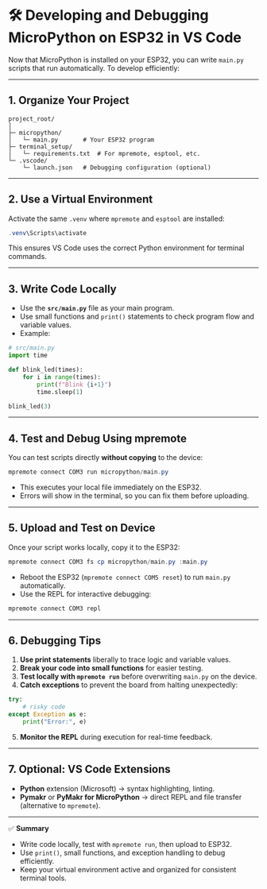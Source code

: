 # 🛠 Developing and Debugging MicroPython on ESP32 in VS Code

Now that MicroPython is installed on your ESP32, you can write `main.py` scripts that run automatically. To develop efficiently:

---

## 1. Organize Your Project
```
project_root/
│
├─ micropython/
│   └─ main.py       # Your ESP32 program
├─ terminal_setup/
│   └─ requirements.txt  # For mpremote, esptool, etc.
└─ .vscode/
    └─ launch.json   # Debugging configuration (optional)
```

---

## 2. Use a Virtual Environment
Activate the same `.venv` where `mpremote` and `esptool` are installed:
```powershell
.venv\Scripts\activate
```
This ensures VS Code uses the correct Python environment for terminal commands.

---

## 3. Write Code Locally
- Use the **`src/main.py`** file as your main program.
- Use small functions and `print()` statements to check program flow and variable values.
- Example:
```python
# src/main.py
import time

def blink_led(times):
    for i in range(times):
        print(f"Blink {i+1}")
        time.sleep(1)

blink_led(3)
```

---

## 4. Test and Debug Using mpremote
You can test scripts directly **without copying** to the device:
```powershell
mpremote connect COM3 run micropython/main.py
```
- This executes your local file immediately on the ESP32.
- Errors will show in the terminal, so you can fix them before uploading.

---

## 5. Upload and Test on Device
Once your script works locally, copy it to the ESP32:
```powershell
mpremote connect COM3 fs cp micropython/main.py :main.py
```
- Reboot the ESP32 (`mpremote connect COM5 reset`) to run `main.py` automatically.
- Use the REPL for interactive debugging:
```powershell
mpremote connect COM3 repl
```

---

## 6. Debugging Tips
1. **Use print statements** liberally to trace logic and variable values.
2. **Break your code into small functions** for easier testing.
3. **Test locally with `mpremote run`** before overwriting `main.py` on the device.
4. **Catch exceptions** to prevent the board from halting unexpectedly:
```python
try:
    # risky code
except Exception as e:
    print("Error:", e)
```
5. **Monitor the REPL** during execution for real-time feedback.

---

## 7. Optional: VS Code Extensions
- **Python** extension (Microsoft) → syntax highlighting, linting.
- **Pymakr** or **PyMakr for MicroPython** → direct REPL and file transfer (alternative to `mpremote`).

---

✅ **Summary**
- Write code locally, test with `mpremote run`, then upload to ESP32.
- Use `print()`, small functions, and exception handling to debug efficiently.
- Keep your virtual environment active and organized for consistent terminal tools.
